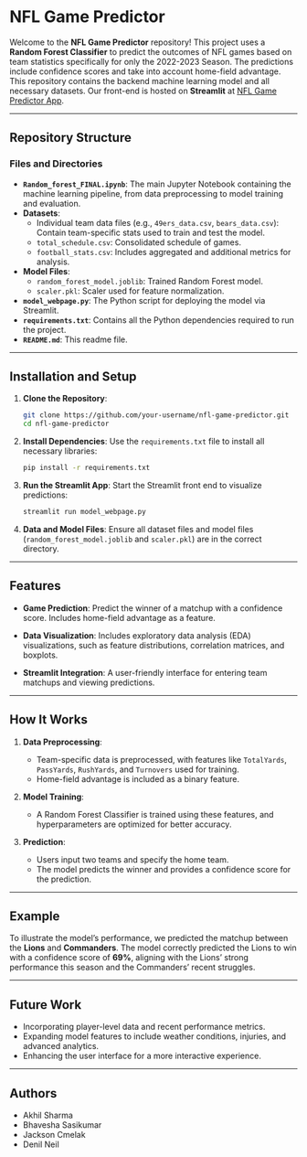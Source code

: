# NFL Game Predictor

Welcome to the **NFL Game Predictor** repository! This project uses a **Random Forest Classifier** to predict the outcomes of NFL games based on team statistics specifically for only the 2022-2023 Season. The predictions include confidence scores and take into account home-field advantage. This repository contains the backend machine learning model and all necessary datasets. Our front-end is hosted on **Streamlit** at [NFL Game Predictor App](https://nflgamepredictor-5hckdtkzbdzot6ynmrtpky.streamlit.app).

---

## Repository Structure

### Files and Directories

- **`Random_forest_FINAL.ipynb`**: The main Jupyter Notebook containing the machine learning pipeline, from data preprocessing to model training and evaluation.
- **Datasets**:
  - Individual team data files (e.g., `49ers_data.csv`, `bears_data.csv`): Contain team-specific stats used to train and test the model.
  - `total_schedule.csv`: Consolidated schedule of games.
  - `football_stats.csv`: Includes aggregated and additional metrics for analysis.
- **Model Files**:
  - `random_forest_model.joblib`: Trained Random Forest model.
  - `scaler.pkl`: Scaler used for feature normalization.
- **`model_webpage.py`**: The Python script for deploying the model via Streamlit.
- **`requirements.txt`**: Contains all the Python dependencies required to run the project.
- **`README.md`**: This readme file.

---

## Installation and Setup

1. **Clone the Repository**:
   ```bash
   git clone https://github.com/your-username/nfl-game-predictor.git
   cd nfl-game-predictor
   ```

2. **Install Dependencies**:
   Use the `requirements.txt` file to install all necessary libraries:
   ```bash
   pip install -r requirements.txt
   ```

3. **Run the Streamlit App**:
   Start the Streamlit front end to visualize predictions:
   ```bash
   streamlit run model_webpage.py
   ```

4. **Data and Model Files**:
   Ensure all dataset files and model files (`random_forest_model.joblib` and `scaler.pkl`) are in the correct directory.

---

## Features

- **Game Prediction**:
  Predict the winner of a matchup with a confidence score. Includes home-field advantage as a feature.
  
- **Data Visualization**:
  Includes exploratory data analysis (EDA) visualizations, such as feature distributions, correlation matrices, and boxplots.

- **Streamlit Integration**:
  A user-friendly interface for entering team matchups and viewing predictions.

---

## How It Works

1. **Data Preprocessing**:
   - Team-specific data is preprocessed, with features like `TotalYards`, `PassYards`, `RushYards`, and `Turnovers` used for training.
   - Home-field advantage is included as a binary feature.

2. **Model Training**:
   - A Random Forest Classifier is trained using these features, and hyperparameters are optimized for better accuracy.

3. **Prediction**:
   - Users input two teams and specify the home team.
   - The model predicts the winner and provides a confidence score for the prediction.

---

## Example

To illustrate the model’s performance, we predicted the matchup between the **Lions** and **Commanders**. The model correctly predicted the Lions to win with a confidence score of **69%**, aligning with the Lions’ strong performance this season and the Commanders’ recent struggles.

---

## Future Work

- Incorporating player-level data and recent performance metrics.
- Expanding model features to include weather conditions, injuries, and advanced analytics.
- Enhancing the user interface for a more interactive experience.

---

## Authors

- Akhil Sharma
- Bhavesha Sasikumar
- Jackson Cmelak
- Denil Neil 
